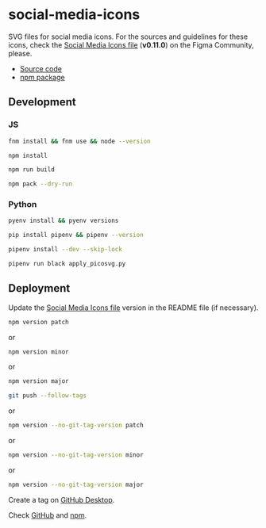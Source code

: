 # social-media-icons

SVG files for social media icons. For the sources and guidelines for these icons, check the [Social Media Icons file](https://www.figma.com/community/file/1098022441810511046) (**v0.11.0**) on the Figma Community, please.

- [Source code](https://github.com/joaopalmeiro/social-media-icons)
- [npm package](https://www.npmjs.com/package/social-media-icons)

## Development

### JS

```bash
fnm install && fnm use && node --version
```

```bash
npm install
```

```bash
npm run build
```

```bash
npm pack --dry-run
```

### Python

```bash
pyenv install && pyenv versions
```

```bash
pip install pipenv && pipenv --version
```

```bash
pipenv install --dev --skip-lock
```

```bash
pipenv run black apply_picosvg.py
```

## Deployment

Update the [Social Media Icons file](https://www.figma.com/community/file/1098022441810511046) version in the README file (if necessary).

```bash
npm version patch
```

or

```bash
npm version minor
```

or

```bash
npm version major
```

```bash
git push --follow-tags
```

or

```bash
npm version --no-git-tag-version patch
```

or

```bash
npm version --no-git-tag-version minor
```

or

```bash
npm version --no-git-tag-version major
```

Create a tag on [GitHub Desktop](https://github.blog/2020-05-12-create-and-push-tags-in-the-latest-github-desktop-2-5-release/).

Check [GitHub](https://github.com/joaopalmeiro/social-media-icons/actions) and [npm](https://www.npmjs.com/package/social-media-icons).

